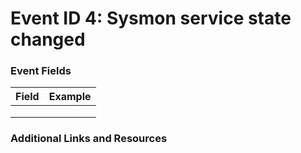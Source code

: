 # Event ID 4: Sysmon service state changed

### Event Fields
| Field        | Example           |
| ------------- | ------------- |
|  |  |
|  |  |
|  |  |

### Additional Links and Resources